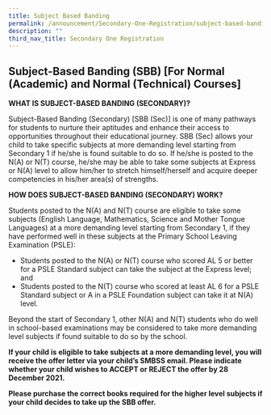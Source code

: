 ```yaml
---
title: Subject Based Banding
permalink: /announcement/Secondary-One-Registration/subject-based-banding
description: ""
third_nav_title: Secondary One Registration
---
```

## Subject-Based Banding (SBB) \[For Normal (Academic) and Normal (Technical) Courses\]


**WHAT IS SUBJECT-BASED BANDING (SECONDARY)?** 

Subject-Based Banding (Secondary) \[SBB (Sec)\] is one of many pathways for students to nurture their aptitudes and enhance their access to opportunities throughout their educational journey. SBB (Sec) allows your child to take specific subjects at more demanding level starting from Secondary 1 if he/she is found suitable to do so. If he/she is posted to the N(A) or N(T) course, he/she may be able to take some subjects at Express or N(A) level to allow him/her to stretch himself/herself and acquire deeper competencies in his/her area(s) of strengths.

**HOW DOES SUBJECT-BASED BANDING (SECONDARY) WORK?** 

Students posted to the N(A) and N(T) course are eligible to take some subjects (English Language, Mathematics, Science and Mother Tongue Languages) at a more demanding level starting from Secondary 1, if they have performed well in these subjects at the Primary School Leaving Examination (PSLE):

*   Students posted to the N(A) or N(T) course who scored AL 5 or better for a PSLE Standard subject can take the subject at the Express level; and
*   Students posted to the N(T) course who scored at least AL 6 for a PSLE Standard subject or A in a PSLE Foundation subject can take it at N(A) level.

Beyond the start of Secondary 1, other N(A) and N(T) students who do well in school-based examinations may be considered to take more demanding level subjects if found suitable to do so by the school.

**If your child is eligible to take subjects at a more demanding level, you will receive the offer letter via your child’s SMBSS email. Please indicate whether your child wishes to ACCEPT or REJECT the offer by 28 December 2021.**

**Please purchase the correct books required for the higher level subjects if your child decides to take up the SBB offer.**